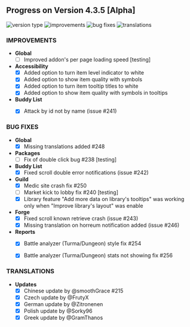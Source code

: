 ## Progress on Version 4.3.5 [Alpha]

![version type](https://img.shields.io/badge/version-alpha-yellow.svg?style=flat-square)
![improvements](https://img.shields.io/badge/improvements-6-green.svg?style=flat-square)
![bug fixes](https://img.shields.io/badge/bug%20fixes-10-red.svg?style=flat-square)
![translations](https://img.shields.io/badge/translations-5-blue.svg?style=flat-square)

### IMPROVEMENTS
- **Global**
	- [ ] Improved addon's per page loading speed [testing]
- **Accessibility**
	- [x] Added option to turn item level indicator to white
	- [x] Added option to show item quality with symbols
	- [x] Added option to turn item tooltip titles to white 
	- [x] Added option to show item quality with symbols in tooltips
- **Buddy List**
	- [x] Attack by id not by name (issue #241)


### BUG FIXES
- **Global**
	- [x] Missing translations added #248
- **Packages**
	- [ ] Fix of double click bug #238 [testing]
- **Buddy List**
	- [x] Fixed scroll double error notifications (issue #242)
- **Guild**
	- [x] Medic site crash fix #250
	- [ ] Market kick to lobby fix #240 [testing]
	- [x] Library feature "Add more data on library's tooltips" was working only when "Improve library's layout" was enable
- **Forge**
	- [x] Fixed scroll known retrieve crash (issue #243)
	- [x] Missing translation on horreum notification added (issue #246)
- **Reports**
	- [x] Battle analyzer (Turma/Dungeon) style fix #254
	- [x] Battle analyzer (Turma/Dungeon) stats not showing fix #256


### TRANSLATIONS
-  **Updates**
	- [x] Chinese update by @smoothGrace #215
	- [x] Czech update by @FrutyX
	- [x] German update by @Zitronenen
	- [x] Polish update by @Sorky96
	- [x] Greek update by @GramThanos
